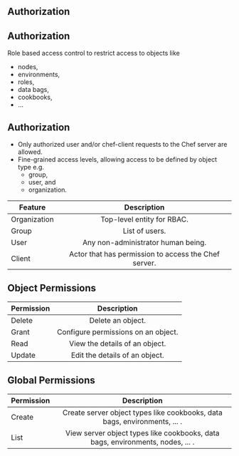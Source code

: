 ## Authorization


## Authorization

Role based access control to restrict access to objects like

- nodes,
- environments,
- roles,
- data bags,
- cookbooks, 
- ...


## Authorization

- Only authorized user and/or chef-client requests to the Chef server are allowed.
- Fine-grained access levels, allowing access to be defined by object type e.g.
  - group,
  - user, and
  - organization.


| Feature	   | Description   |
| -----------|:-------------:|
| Organization | Top-level entity for RBAC.|
| Group | List of users. |
| User | Any non-administrator human being. |
| Client | Actor that has permission to access the Chef server. |


## Object Permissions

| Permission | Description   |
| -----------|:-------------:|
|Delete | Delete an object.|
|Grant   | Configure permissions on an object.|
|Read    | View the details of an object. |
|Update  | Edit the details of an object. |


## Global Permissions

| Permission | Description   |
| -----------|:-------------:|
| Create     | Create server object types like cookbooks, data bags, environments, ... .|
| List	     | View server object types like cookbooks, data bags, environments, nodes, ... .|